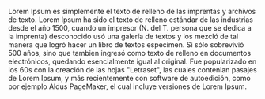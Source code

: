 Lorem Ipsum es simplemente el texto de relleno de las imprentas y archivos de texto. Lorem Ipsum ha sido el texto de
relleno estándar de las industrias desde el año 1500, cuando un impresor (N. del T. persona que se dedica a la
imprenta) desconocido usó una galería de textos y los mezcló de tal manera que logró hacer un libro de textos
especimen. Si sólo sobrevivió 500 años, sino que tambien ingresó como texto de relleno en documentos electrónicos,
quedando esencialmente igual al original. Fue popularizado en los 60s con la creación de las hojas "Letraset", las
cuales contenian pasajes de Lorem Ipsum, y más recientemente con software de autoedición, como por ejemplo Aldus
PageMaker, el cual incluye versiones de Lorem Ipsum.

